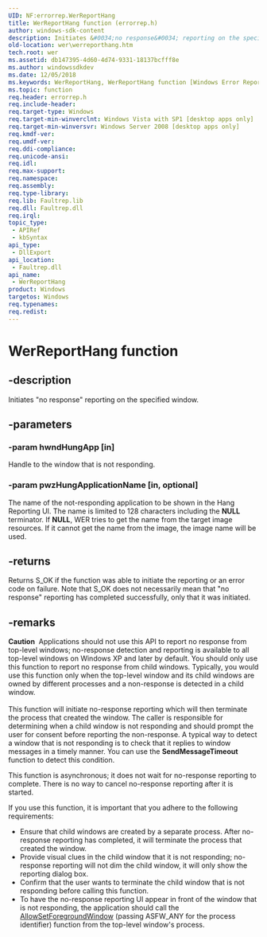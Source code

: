 ```yaml
---
UID: NF:errorrep.WerReportHang
title: WerReportHang function (errorrep.h)
author: windows-sdk-content
description: Initiates &#0034;no response&#0034; reporting on the specified window.
old-location: wer\werreporthang.htm
tech.root: wer
ms.assetid: db147395-4d60-4d74-9331-18137bcfff8e
ms.author: windowssdkdev
ms.date: 12/05/2018
ms.keywords: WerReportHang, WerReportHang function [Windows Error Reporting], errorrep/WerReportHang, wer.werreporthang
ms.topic: function
req.header: errorrep.h
req.include-header: 
req.target-type: Windows
req.target-min-winverclnt: Windows Vista with SP1 [desktop apps only]
req.target-min-winversvr: Windows Server 2008 [desktop apps only]
req.kmdf-ver: 
req.umdf-ver: 
req.ddi-compliance: 
req.unicode-ansi: 
req.idl: 
req.max-support: 
req.namespace: 
req.assembly: 
req.type-library: 
req.lib: Faultrep.lib
req.dll: Faultrep.dll
req.irql: 
topic_type:
 - APIRef
 - kbSyntax
api_type:
 - DllExport
api_location:
 - Faultrep.dll
api_name:
 - WerReportHang
product: Windows
targetos: Windows
req.typenames: 
req.redist: 
---
```


# WerReportHang function


## -description


Initiates "no response" reporting on the specified window.


## -parameters




### -param hwndHungApp [in]

Handle to the window that is not responding.


### -param pwzHungApplicationName [in, optional]

The name of the not-responding application to be shown in the Hang Reporting UI. The name is limited to 128 characters including the <b>NULL</b> terminator. If <b>NULL</b>, WER tries to get the name from the target image resources. If it cannot get the name from the image, the image name will be used.


## -returns



Returns S_OK if the function was able to initiate the reporting or an error code on failure. Note that S_OK does not necessarily mean that "no response" reporting has completed successfully, only that it was initiated.




## -remarks



<div class="alert"><b>Caution</b>  Applications should not use this API to report no response from top-level windows; no-response detection and reporting is available to all top-level windows on Windows XP and later by default. You should only use this function to report no response from child windows. Typically, you would use this function only when the top-level window and its child windows are owned by different processes and a non-response is detected in a child window.</div>
<div> </div>
This function will initiate no-response reporting which will then terminate the process that created the window. The caller is responsible for determining when a child window is not responding and should prompt the user for consent before reporting the non-response. A typical way to detect a window that is not responding is to check that it replies to window messages in a timely manner. You can use the <b>SendMessageTimeout</b> function to detect this condition.

This function is asynchronous; it does not wait for no-response reporting to complete. There is no way to cancel no-response reporting after it is started.

If you use this function, it is important that you adhere to the following requirements:

<ul>
<li>Ensure that child windows are created by a separate process. After no-response reporting has completed, it will terminate the process that created the window.</li>
<li>Provide visual clues in the child window that it is not responding; no-response reporting will not dim the child window, it will only show the reporting dialog box.</li>
<li>Confirm that the user wants to terminate the child window that is not responding before calling this function.</li>
<li>To have the no-response reporting UI appear in front of the window that is not responding, the application should call the <a href="https://msdn.microsoft.com/en-us/library/ms632668(v=VS.85).aspx">AllowSetForegroundWindow</a> (passing ASFW_ANY for the process identifier) function from the top-level window's process.</li>
</ul>


